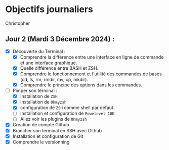 # Objectifs journaliers

Christopher

## Jour 2 (Mardi 3 Décembre 2024) :

- [x] Découverte du Terminal :
  - [x] Comprendre la différence entre une interface en ligne de commande et une interface graphique.
  - [x] Quelle différence entre BASH et ZSH.
  - [x] Comprendre le fonctionnement et l'utilité des commandes de bases (cd, ls, rm, rmdir, mv, cp, mkdir).
  - [x] Comprendre le principe des options dans les commandes.
- [ ] Pimper son terminal :
  - [x] Installation de `ZSH`
  - [x] Installation de `Ohmyzsh`
  - [x] configuration de `ZSH` comme shell par défaut
  - [ ] Installation et configuration de `Powelevel 10K`
  - [ ] Allez voir les plugins de `Ohmyzsh`
- [x] Création de compte Github
- [x] Brancher son terminal en SSH avec Github
- [x] Installation et configuration de Git
- [x] Comprendre le versionning
